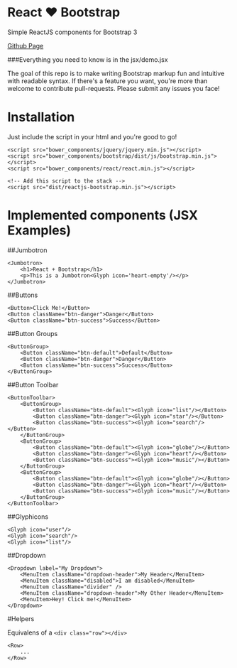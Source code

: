 React :heart: Bootstrap
=================

Simple ReactJS components for Bootstrap 3

[Github Page](http://saada.github.io/reactjs-bootstrap/ "ReactJS-Bootstrap")

###Everything you need to know is in the jsx/demo.jsx

The goal of this repo is to make writing Bootstrap markup fun and intuitive with readable syntax. If there's a feature you want, you're more than welcome to contribute pull-requests. Please submit any issues you face!

# Installation

Just include the script in your html and you're good to go!

	<script src="bower_components/jquery/jquery.min.js"></script>
	<script src="bower_components/bootstrap/dist/js/bootstrap.min.js"></script>
	<script src="bower_components/react/react.min.js"></script>
	
	<!-- Add this script to the stack -->
	<script src="dist/reactjs-bootstrap.min.js"></script>

# Implemented components (JSX Examples)

##Jumbotron

	<Jumbotron>
		<h1>React + Bootstrap</h1>
		<p>This is a Jumbotron<Glyph icon='heart-empty'/></p>
	</Jumbotron>

##Buttons

	<Button>Click Me!</Button>
	<Button className="btn-danger">Danger</Button>
	<Button className="btn-success">Success</Button>

##Button Groups

	<ButtonGroup>
		<Button className="btn-default">Default</Button>
		<Button className="btn-danger">Danger</Button>
		<Button className="btn-success">Success</Button>
	</ButtonGroup>

##Button Toolbar

	<ButtonToolbar>
		<ButtonGroup>
			<Button className="btn-default"><Glyph icon="list"/></Button>
			<Button className="btn-danger"><Glyph icon="star"/></Button>
			<Button className="btn-success"><Glyph icon="search"/></Button>
		</ButtonGroup>
		<ButtonGroup>
			<Button className="btn-default"><Glyph icon="globe"/></Button>
			<Button className="btn-danger"><Glyph icon="heart"/></Button>
			<Button className="btn-success"><Glyph icon="music"/></Button>
		</ButtonGroup>
		<ButtonGroup>
			<Button className="btn-default"><Glyph icon="globe"/></Button>
			<Button className="btn-danger"><Glyph icon="heart"/></Button>
			<Button className="btn-success"><Glyph icon="music"/></Button>
		</ButtonGroup>
	</ButtonToolbar>

##Glyphicons

	<Glyph icon="user"/>
	<Glyph icon="search"/>
	<Glyph icon="list"/>

##Dropdown

	<Dropdown label="My Dropdown">
		<MenuItem className="dropdown-header">My Header</MenuItem>
		<MenuItem className="disabled">I am disabled</MenuItem>
		<MenuItem className="divider" />
		<MenuItem className="dropdown-header">My Other Header</MenuItem>
		<MenuItem>Hey! Click me!</MenuItem>
	</Dropdown>


#Helpers

Equivalens of a `<div class="row"></div>`

	<Row>
		...
	</Row>
